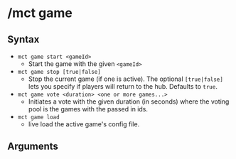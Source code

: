 # /mct game

## Syntax

- `mct game start <gameId>`
    - Start the game with the given `<gameId>`
- `mct game stop [true|false]`
    - Stop the current game (if one is active). The optional `[true|false]` lets you specify if players will return to the hub. Defaults to `true`.
- `mct game vote <duration> <one or more games...>`
    - Initiates a vote with the given duration (in seconds) where the voting pool is the games with the passed in ids.
- `mct game load`
    - live load the active game's config file.

## Arguments
